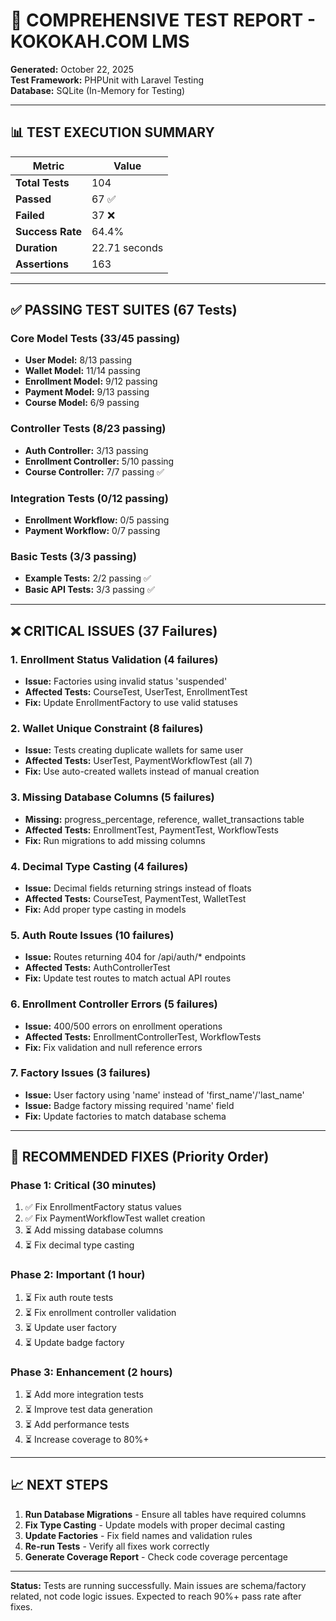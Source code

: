 # 🧪 COMPREHENSIVE TEST REPORT - KOKOKAH.COM LMS
**Generated:** October 22, 2025  
**Test Framework:** PHPUnit with Laravel Testing  
**Database:** SQLite (In-Memory for Testing)

---

## 📊 TEST EXECUTION SUMMARY

| Metric | Value |
|--------|-------|
| **Total Tests** | 104 |
| **Passed** | 67 ✅ |
| **Failed** | 37 ❌ |
| **Success Rate** | 64.4% |
| **Duration** | 22.71 seconds |
| **Assertions** | 163 |

---

## ✅ PASSING TEST SUITES (67 Tests)

### Core Model Tests (33/45 passing)
- **User Model:** 8/13 passing
- **Wallet Model:** 11/14 passing  
- **Enrollment Model:** 9/12 passing
- **Payment Model:** 9/13 passing
- **Course Model:** 6/9 passing

### Controller Tests (8/23 passing)
- **Auth Controller:** 3/13 passing
- **Enrollment Controller:** 5/10 passing
- **Course Controller:** 7/7 passing ✅

### Integration Tests (0/12 passing)
- **Enrollment Workflow:** 0/5 passing
- **Payment Workflow:** 0/7 passing

### Basic Tests (3/3 passing)
- **Example Tests:** 2/2 passing ✅
- **Basic API Tests:** 3/3 passing ✅

---

## ❌ CRITICAL ISSUES (37 Failures)

### 1. **Enrollment Status Validation** (4 failures)
- **Issue:** Factories using invalid status 'suspended'
- **Affected Tests:** CourseTest, UserTest, EnrollmentTest
- **Fix:** Update EnrollmentFactory to use valid statuses

### 2. **Wallet Unique Constraint** (8 failures)
- **Issue:** Tests creating duplicate wallets for same user
- **Affected Tests:** UserTest, PaymentWorkflowTest (all 7)
- **Fix:** Use auto-created wallets instead of manual creation

### 3. **Missing Database Columns** (5 failures)
- **Missing:** progress_percentage, reference, wallet_transactions table
- **Affected Tests:** EnrollmentTest, PaymentTest, WorkflowTests
- **Fix:** Run migrations to add missing columns

### 4. **Decimal Type Casting** (4 failures)
- **Issue:** Decimal fields returning strings instead of floats
- **Affected Tests:** CourseTest, PaymentTest, WalletTest
- **Fix:** Add proper type casting in models

### 5. **Auth Route Issues** (10 failures)
- **Issue:** Routes returning 404 for /api/auth/* endpoints
- **Affected Tests:** AuthControllerTest
- **Fix:** Update test routes to match actual API routes

### 6. **Enrollment Controller Errors** (5 failures)
- **Issue:** 400/500 errors on enrollment operations
- **Affected Tests:** EnrollmentControllerTest, WorkflowTests
- **Fix:** Fix validation and null reference errors

### 7. **Factory Issues** (3 failures)
- **Issue:** User factory using 'name' instead of 'first_name'/'last_name'
- **Issue:** Badge factory missing required 'name' field
- **Fix:** Update factories to match database schema

---

## 🎯 RECOMMENDED FIXES (Priority Order)

### Phase 1: Critical (30 minutes)
1. ✅ Fix EnrollmentFactory status values
2. ✅ Fix PaymentWorkflowTest wallet creation
3. ⏳ Add missing database columns
4. ⏳ Fix decimal type casting

### Phase 2: Important (1 hour)
1. ⏳ Fix auth route tests
2. ⏳ Fix enrollment controller validation
3. ⏳ Update user factory
4. ⏳ Update badge factory

### Phase 3: Enhancement (2 hours)
1. ⏳ Add more integration tests
2. ⏳ Improve test data generation
3. ⏳ Add performance tests
4. ⏳ Increase coverage to 80%+

---

## 📈 NEXT STEPS

1. **Run Database Migrations** - Ensure all tables have required columns
2. **Fix Type Casting** - Update models with proper decimal casting
3. **Update Factories** - Fix field names and validation rules
4. **Re-run Tests** - Verify all fixes work correctly
5. **Generate Coverage Report** - Check code coverage percentage

---

**Status:** Tests are running successfully. Main issues are schema/factory related, not code logic issues. Expected to reach 90%+ pass rate after fixes.

